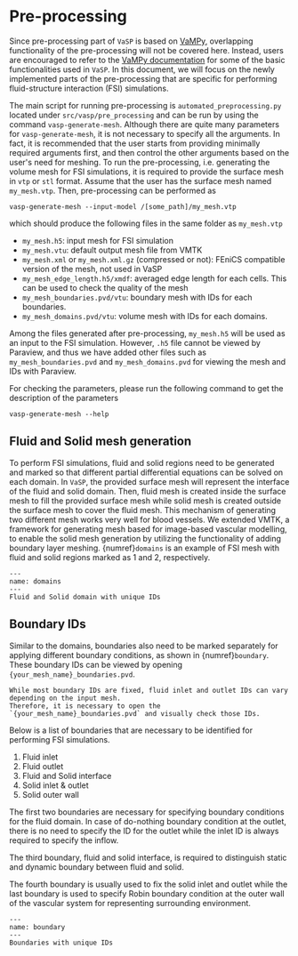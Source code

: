 # Pre-processing

Since pre-processing part of `VaSP` is based on [VaMPy](https://github.com/KVSlab/VaMPy), overlapping functionality of the pre-processing will not be covered here. Instead, users are encouraged to refer to the [VaMPy documentation](https://kvslab.github.io/VaMPy/preprocess.html) for some of the basic functionalities used in `VaSP`. In this document, we will focus on the newly implemented parts of the pre-processing that are specific for performing fluid-structure interaction (FSI) simulations.

The main script for running pre-processing is `automated_preprocessing.py` located under `src/vasp/pre_processing` and can be run by using the command `vasp-generate-mesh`. Although there are quite many parameters for `vasp-generate-mesh`, it is not necessary to specify all the arguments. In fact, it is recommended that the user starts from providing minimally required arguments first, and then control the other arguments based on the user's need for meshing. To run the pre-processing, i.e. generating the volume mesh for FSI simulations, it is required to provide the surface mesh in `vtp` or `stl` format. Assume that the user has the surface mesh named `my_mesh.vtp`. Then, pre-processing can be performed as

``` console
vasp-generate-mesh --input-model /[some_path]/my_mesh.vtp
```

which should produce the following files in the same folder as `my_mesh.vtp`

  * `my_mesh.h5`: input mesh for FSI simulation</li>
  * `my_mesh.vtu`: default output mesh file from VMTK</li>
  * `my_mesh.xml` or `my_mesh.xml.gz` (compressed or not): FEniCS compatible version of the mesh, not used in VaSP</li>
  * `my_mesh_edge_length.h5/xmdf`: averaged edge length for each cells. This can be used to check the quality of the mesh</li>
  * `my_mesh_boundaries.pvd/vtu`: boundary mesh with IDs for each boundaries.</li>
  * `my_mesh_domains.pvd/vtu`: volume mesh with IDs for each domains.</li>


Among the files generated after pre-processing, `my_mesh.h5` will be used as an input to the FSI simulation. However, `.h5` file cannot be viewed by Paraview, and thus we have added other files such as `my_mesh_boundaries.pvd` and `my_mesh_domains.pvd` for viewing the mesh and IDs with Paraview.

For checking the parameters, please run the following command to get the description of the parameters

``` console
vasp-generate-mesh --help
```

##  Fluid and Solid mesh generation

To perform FSI simulations, fluid and solid regions need to be generated and marked so that different partial differential equations can be solved on each domain. In `VaSP`, the provided surface mesh will represent the interface of the fluid and solid domain. Then, fluid mesh is created inside the surface mesh to fill the provided surface mesh while solid mesh is created outside the surface mesh to cover the fluid mesh. This mechanism of generating two different mesh works very well for blood vessels. We extended VMTK, a framework for generating mesh based for image-based vascular modelling, to enable the solid mesh generation by utilizing the functionality of adding boundary layer meshing. {numref}`domains` is an example of FSI mesh with fluid and solid regions marked as 1 and 2, respectively.

```{figure} figures/mesh_id.png
---
name: domains
---
Fluid and Solid domain with unique IDs
```

## Boundary IDs

Similar to the domains, boundaries also need to be marked separately for applying different boundary conditions, as shown in {numref}`boundary`. These boundary IDs can be viewed by opening `{your_mesh_name}_boundaries.pvd`.

```{attention}
While most boundary IDs are fixed, fluid inlet and outlet IDs can vary depending on the input mesh.
Therefore, it is necessary to open the `{your_mesh_name}_boundaries.pvd` and visually check those IDs.
```

Below is a list of boundaries that are necessary to be identified for performing FSI simulations. 

<ol>
  <li>Fluid inlet</li>
  <li>Fluid outlet</li>
  <li>Fluid and Solid interface</li>
  <li>Solid inlet & outlet</li>
  <li>Solid outer wall</li>
</ol>

The first two boundaries are necessary for specifying boundary conditions for the fluid domain. In case of do-nothing boundary condition at the outlet, there is no need to specify the ID for the outlet while the inlet ID is always required to specify the inflow. 

The third boundary, fluid and solid interface, is required to distinguish static and dynamic boundary between fluid and solid. 

The fourth boundary is usually used to fix the solid inlet and outlet while the last boundary is used to specify Robin boundary condition at the outer wall of the vascular system for representing surrounding environment.

```{figure} figures/boundary_id.png
---
name: boundary
---
Boundaries with unique IDs
```
